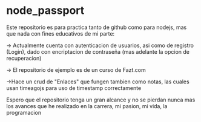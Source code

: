# node_passport

Este repositorio es para practica tanto de github como para nodejs, mas que nada con fines educativos de mi parte:

-> Actualmente cuenta con autenticacion de usuarios, asi como de registro (Login), dado con encriptacion de contraseña
(mas adelante la opcion de recuperacion)

-> El repositorio de ejemplo es de un curso de Fazt.com 

->Hace un crud de "Enlaces" que fungen tambien como notas, las cuales usan timeagojs para uso de timestamp correctamente

Espero que el repositorio tenga un gran alcance y no se pierdan nunca mas los avances que he realizado en la carrera, mi 
pasion, mi vida, la programacion 
